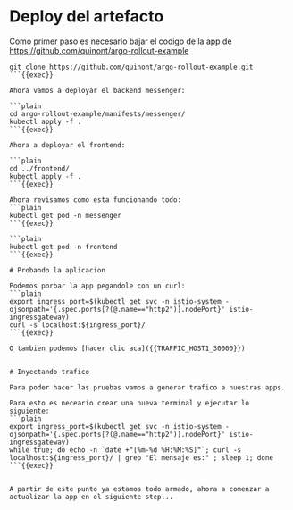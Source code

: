 # Deploy del artefacto

Como primer paso es necesario bajar el codigo de la app de https://github.com/quinont/argo-rollout-example

```plain
git clone https://github.com/quinont/argo-rollout-example.git
```{{exec}}

Ahora vamos a deployar el backend messenger:

```plain
cd argo-rollout-example/manifests/messenger/
kubectl apply -f .
```{{exec}}

Ahora a deployar el frontend:

```plain
cd ../frontend/
kubectl apply -f .
```{{exec}}

Ahora revisamos como esta funcionando todo:
```plain
kubectl get pod -n messenger
```{{exec}}

```plain
kubectl get pod -n frontend
```{{exec}}

# Probando la aplicacion

Podemos porbar la app pegandole con un curl:
```plain
export ingress_port=$(kubectl get svc -n istio-system -ojsonpath='{.spec.ports[?(@.name=="http2")].nodePort}' istio-ingressgateway)
curl -s localhost:${ingress_port}/ 
```{{exec}}

O tambien podemos [hacer clic aca]({{TRAFFIC_HOST1_30000}})


# Inyectando trafico

Para poder hacer las pruebas vamos a generar trafico a nuestras apps.

Para esto es neceario crear una nueva terminal y ejecutar lo siguiente:
```plain
export ingress_port=$(kubectl get svc -n istio-system -ojsonpath='{.spec.ports[?(@.name=="http2")].nodePort}' istio-ingressgateway)
while true; do echo -n `date +"[%m-%d %H:%M:%S]"`; curl -s localhost:${ingress_port}/ | grep "El mensaje es:" ; sleep 1; done
```{{exec}}


A partir de este punto ya estamos todo armado, ahora a comenzar a actualizar la app en el siguiente step...

